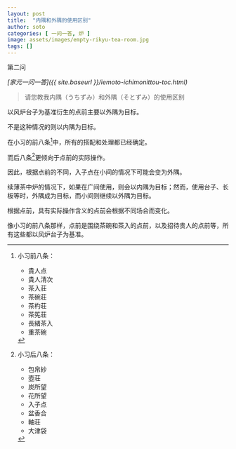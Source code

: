 ```yaml
---
layout: post
title:  "内隅和外隅的使用区别"
author: soto
categories: [ 一问一答, 炉 ]
image: assets/images/empty-rikyu-tea-room.jpg
tags: []
---
```


第二问

*[家元一问一答]({{ site.baseurl }}/iemoto-ichimonittou-toc.html)*

> 请您教我内隅（うちずみ）和外隅（そとずみ）的使用区别

以风炉台子为基准衍生的点前主要以外隅为目标。

不是这种情况的则以内隅为目标。

在小习的前八条[^1]中，所有的搭配和处理都已经确定。

而后八条[^2]更倾向于点前的实际操作。

因此，根据点前的不同，入子点在小间的情况下可能会变为外隅。

续薄茶中炉的情况下，如果在广间使用，则会以内隅为目标；然而，使用台子、长板等时，外隅成为目标，而小间则继续以外隅为目标。

根据点前，具有实际操作含义的点前会根据不同场合而变化。

像小习的前八条那样，点前是围绕茶碗和茶入的点前，以及招待贵人的点前等，所有这些都以风炉台子为基准。

[^1]: 小习前八条：
    + 貴人点
    + 貴人清次
    + 茶入荘
    + 茶碗荘
    + 茶杓荘
    + 茶筅荘
    + 長緒茶入
    + 重茶碗

[^2]: 小习后八条：
    + 包帛紗
    + 壺荘
    + 炭所望
    + 花所望
    + 入子点
    + 盆香合
    + 軸荘
    + 大津袋
